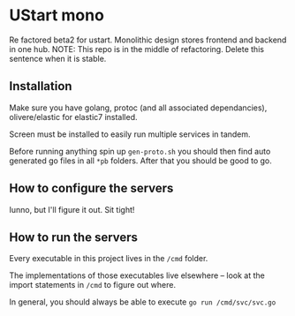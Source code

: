 # UStart mono

Re factored beta2 for ustart. Monolithic design stores frontend and backend in one hub.
NOTE: This repo is in the middle of refactoring.  Delete this sentence when it is stable.

## Installation

Make sure you have golang, protoc (and all associated dependancies), olivere/elastic for elastic7 installed.

Screen must be installed to easily run multiple services in tandem.

Before running anything spin up `gen-proto.sh` you should then find auto generated go files in all `*pb` folders. After that you should be good to go.

## How to configure the servers

Iunno, but I'll figure it out. Sit tight!

## How to run the servers

Every executable in this project lives in the `/cmd` folder.

The implementations of those executables live elsewhere – look at the import statements in `/cmd` to figure out where.

In general, you should always be able to execute `go run /cmd/svc/svc.go`
